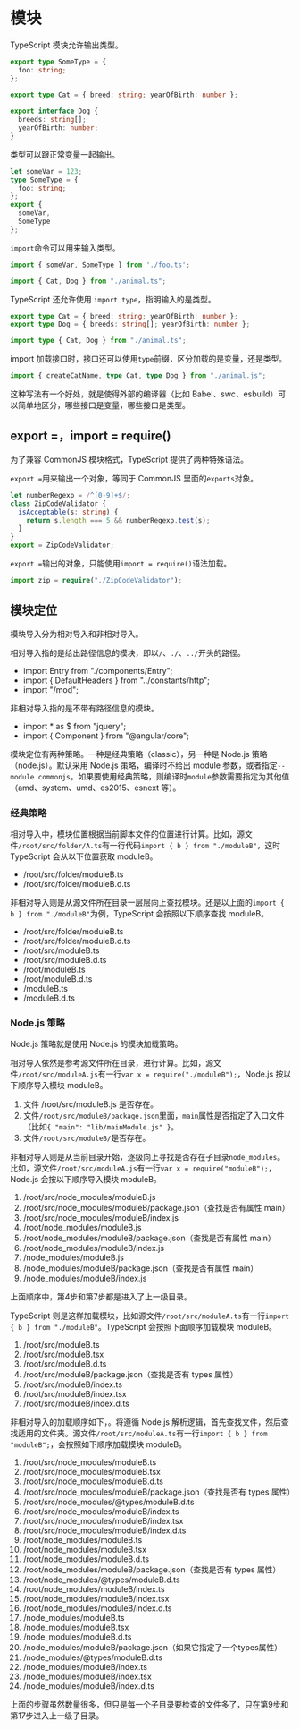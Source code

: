 # 模块

TypeScript 模块允许输出类型。

```typescript
export type SomeType = {
  foo: string;
};

export type Cat = { breed: string; yearOfBirth: number };
 
export interface Dog {
  breeds: string[];
  yearOfBirth: number;
}
```

类型可以跟正常变量一起输出。

```typescript
let someVar = 123;
type SomeType = {
  foo: string;
};
export {
  someVar,
  SomeType
};
```

`import`命令可以用来输入类型。

```typescript
import { someVar, SomeType } from './foo.ts';

import { Cat, Dog } from "./animal.ts";
```

TypeScript 还允许使用 `import type`，指明输入的是类型。

```typescript
export type Cat = { breed: string; yearOfBirth: number };
export type Dog = { breeds: string[]; yearOfBirth: number };

import type { Cat, Dog } from "./animal.ts";
```

import 加载接口时，接口还可以使用`type`前缀，区分加载的是变量，还是类型。

```typescript
import { createCatName, type Cat, type Dog } from "./animal.js";
```

这种写法有一个好处，就是使得外部的编译器（比如 Babel、swc、esbuild）可以简单地区分，哪些接口是变量，哪些接口是类型。

## export =，import = require()

为了兼容 CommonJS 模块格式，TypeScript 提供了两种特殊语法。

`export =`用来输出一个对象，等同于 CommonJS 里面的`exports`对象。

```typescript
let numberRegexp = /^[0-9]+$/;
class ZipCodeValidator {
  isAcceptable(s: string) {
    return s.length === 5 && numberRegexp.test(s);
  }
}
export = ZipCodeValidator;
```

`export =`输出的对象，只能使用`import = require()`语法加载。

```typescript
import zip = require("./ZipCodeValidator");
```

## 模块定位

模块导入分为相对导入和非相对导入。

相对导入指的是给出路径信息的模块，即以`/`、`./`、`../`开头的路径。

- import Entry from "./components/Entry";
- import { DefaultHeaders } from "../constants/http";
- import "/mod";

非相对导入指的是不带有路径信息的模块。

- import * as $ from "jquery";
- import { Component } from "@angular/core";

模块定位有两种策略。一种是经典策略（classic），另一种是 Node.js 策略（node.js）。默认采用 Node.js 策略，编译时不给出 module 参数，或者指定`--module commonjs`。如果要使用经典策略，则编译时`module`参数需要指定为其他值（amd、system、umd、es2015、esnext 等）。

### 经典策略

相对导入中，模块位置根据当前脚本文件的位置进行计算。比如，源文件`/root/src/folder/A.ts`有一行代码`import { b } from "./moduleB"`，这时 TypeScript 会从以下位置获取 moduleB。

- /root/src/folder/moduleB.ts
- /root/src/folder/moduleB.d.ts

非相对导入则是从源文件所在目录一层层向上查找模块。还是以上面的`import { b } from "./moduleB"`为例，TypeScript 会按照以下顺序查找 moduleB。

- /root/src/folder/moduleB.ts
- /root/src/folder/moduleB.d.ts
- /root/src/moduleB.ts
- /root/src/moduleB.d.ts
- /root/moduleB.ts
- /root/moduleB.d.ts
- /moduleB.ts
- /moduleB.d.ts

### Node.js 策略

Node.js 策略就是使用 Node.js 的模块加载策略。

相对导入依然是参考源文件所在目录，进行计算。比如，源文件`/root/src/moduleA.js`有一行`var x = require("./moduleB");`，Node.js 按以下顺序导入模块 moduleB。

1. 文件 /root/src/moduleB.js 是否存在。
1. 文件`/root/src/moduleB/package.json`里面，`main`属性是否指定了入口文件（比如`{ "main": "lib/mainModule.js" }`。
1. 文件`/root/src/moduleB/`是否存在。

非相对导入则是从当前目录开始，逐级向上寻找是否存在子目录`node_modules`。比如，源文件`/root/src/moduleA.js`有一行`var x = require("moduleB");`，Node.js 会按以下顺序导入模块 moduleB。

1. /root/src/node_modules/moduleB.js
1. /root/src/node_modules/moduleB/package.json（查找是否有属性 main）
1. /root/src/node_modules/moduleB/index.js
1. /root/node_modules/moduleB.js
1. /root/node_modules/moduleB/package.json（查找是否有属性 main）
1. /root/node_modules/moduleB/index.js
1. /node_modules/moduleB.js
1. /node_modules/moduleB/package.json（查找是否有属性 main）
1. /node_modules/moduleB/index.js

上面顺序中，第4步和第7步都是进入了上一级目录。

TypeScript 则是这样加载模块，比如源文件`/root/src/moduleA.ts`有一行`import { b } from "./moduleB"`。TypeScript 会按照下面顺序加载模块 moduleB。

1. /root/src/moduleB.ts
1. /root/src/moduleB.tsx
1. /root/src/moduleB.d.ts
1. /root/src/moduleB/package.json（查找是否有 types 属性）
1. /root/src/moduleB/index.ts
1. /root/src/moduleB/index.tsx
1. /root/src/moduleB/index.d.ts

非相对导入的加载顺序如下，。将遵循 Node.js 解析逻辑，首先查找文件，然后查找适用的文件夹。源文件`/root/src/moduleA.ts`有一行`import { b } from "moduleB";`，会按照如下顺序加载模块 moduleB。

1. /root/src/node_modules/moduleB.ts
1. /root/src/node_modules/moduleB.tsx
1. /root/src/node_modules/moduleB.d.ts
1. /root/src/node_modules/moduleB/package.json（查找是否有 types 属性）
1. /root/src/node_modules/@types/moduleB.d.ts
1. /root/src/node_modules/moduleB/index.ts
1. /root/src/node_modules/moduleB/index.tsx
1. /root/src/node_modules/moduleB/index.d.ts
1. /root/node_modules/moduleB.ts
1. /root/node_modules/moduleB.tsx
1. /root/node_modules/moduleB.d.ts
1. /root/node_modules/moduleB/package.json（查找是否有 types 属性）
1. /root/node_modules/@types/moduleB.d.ts
1. /root/node_modules/moduleB/index.ts
1. /root/node_modules/moduleB/index.tsx
1. /root/node_modules/moduleB/index.d.ts
1. /node_modules/moduleB.ts
1. /node_modules/moduleB.tsx
1. /node_modules/moduleB.d.ts
1. /node_modules/moduleB/package.json（如果它指定了一个types属性）
1. /node_modules/@types/moduleB.d.ts
1. /node_modules/moduleB/index.ts
1. /node_modules/moduleB/index.tsx
1. /node_modules/moduleB/index.d.ts

上面的步骤虽然数量很多，但只是每一个子目录要检查的文件多了，只在第9步和第17步进入上一级子目录。

